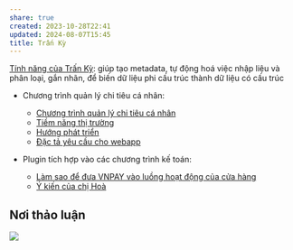 ```yaml
---
share: true
created: 2023-10-28T22:41
updated: 2024-08-07T15:45
title: Trấn Kỳ
---
```

[Tính năng của Trấn Kỳ](../../%F0%9F%93%9CT%C3%A0i%20nguy%C3%AAn/Quang%20c%E1%BA%A3nh%20th%E1%BB%8B%20tr%C6%B0%E1%BB%9Dng/Ch%C6%B0%C6%A1ng%20tr%C3%ACnh%20qu%E1%BA%A3n%20l%C3%BD%20ti%E1%BB%81n/5%20T%C3%AAn%20ch%C6%B0%C6%A1ng%20tr%C3%ACnh/Tr%E1%BA%A5n%20K%E1%BB%B3%20(quang%20c%E1%BA%A3nh%20th%E1%BB%8B%20tr%C6%B0%E1%BB%9Dng).md): giúp tạo metadata, tự động hoá việc nhập liệu và phân loại, gắn nhãn, để biến dữ liệu phi cấu trúc thành dữ liệu có cấu trúc

- Chương trình quản lý chi tiêu cá nhân: 
    - [Chương trình quản lý chi tiêu cá nhân](./Ch%C6%B0%C6%A1ng%20tr%C3%ACnh%20qu%E1%BA%A3n%20l%C3%BD%20chi%20ti%C3%AAu%20c%C3%A1%20nh%C3%A2n/index.md)
    - [Tiềm năng thị trường](./Ch%C6%B0%C6%A1ng%20tr%C3%ACnh%20qu%E1%BA%A3n%20l%C3%BD%20chi%20ti%C3%AAu%20c%C3%A1%20nh%C3%A2n/Ti%E1%BB%81m%20n%C4%83ng%20th%E1%BB%8B%20tr%C6%B0%E1%BB%9Dng.md)
    - [Hướng phát triển](./Ch%C6%B0%C6%A1ng%20tr%C3%ACnh%20qu%E1%BA%A3n%20l%C3%BD%20chi%20ti%C3%AAu%20c%C3%A1%20nh%C3%A2n/T%C3%A0i%20li%E1%BB%87u/H%C6%B0%E1%BB%9Bng%20ph%C3%A1t%20tri%E1%BB%83n.md)
    - [Đặc tả yêu cầu cho webapp](./Ch%C6%B0%C6%A1ng%20tr%C3%ACnh%20qu%E1%BA%A3n%20l%C3%BD%20chi%20ti%C3%AAu%20c%C3%A1%20nh%C3%A2n/%C4%90%E1%BA%B7c%20t%E1%BA%A3%20y%C3%AAu%20c%E1%BA%A7u%20cho%20webapp.md)

- Plugin tích hợp vào các chương trình kế toán: 
    - [Làm sao để đưa VNPAY vào luồng hoạt động của cửa hàng](./Plugin%20t%C3%ADch%20h%E1%BB%A3p%20v%C3%A0o%20c%C3%A1c%20ch%C6%B0%C6%A1ng%20tr%C3%ACnh%20k%E1%BA%BF%20to%C3%A1n/L%C3%A0m%20sao%20%C4%91%E1%BB%83%20%C4%91%C6%B0a%20VNPAY%20v%C3%A0o%20lu%E1%BB%93ng%20ho%E1%BA%A1t%20%C4%91%E1%BB%99ng%20c%E1%BB%A7a%20c%E1%BB%ADa%20h%C3%A0ng.md)
    - [Ý kiến của chị Hoà](./Plugin%20t%C3%ADch%20h%E1%BB%A3p%20v%C3%A0o%20c%C3%A1c%20ch%C6%B0%C6%A1ng%20tr%C3%ACnh%20k%E1%BA%BF%20to%C3%A1n/%C3%9D%20ki%E1%BA%BFn%20c%E1%BB%A7a%20ch%E1%BB%8B%20Ho%C3%A0.md)



## Nơi thảo luận
![](https://i.imgur.com/TDK2yri.png)